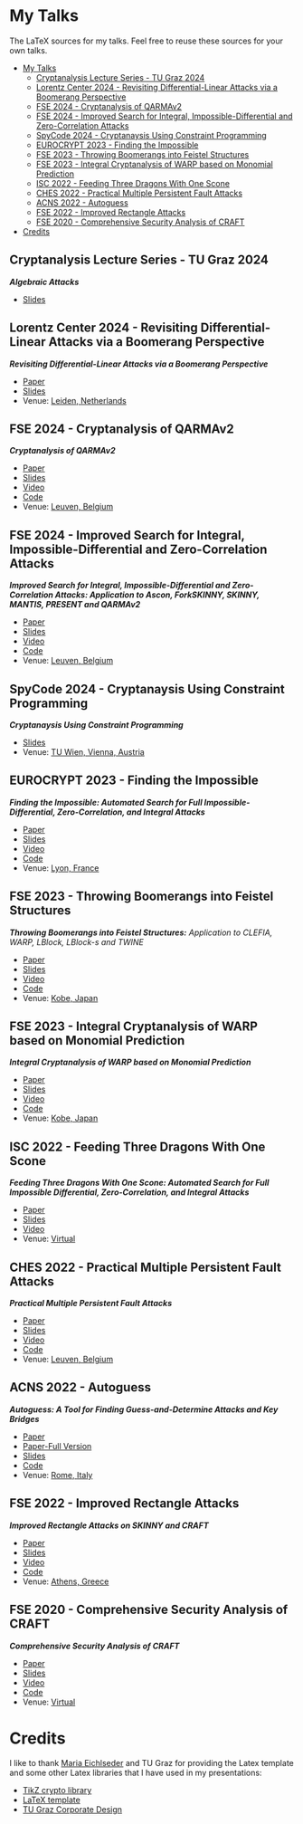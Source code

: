 # My Talks

The LaTeX sources for my talks. Feel free to reuse these sources for your own talks.

- [My Talks](#my-talks)
  - [Cryptanalysis Lecture Series - TU Graz 2024](#cryptanalysis-lecture-series---tu-graz-2024)
  - [Lorentz Center 2024 - Revisiting Differential-Linear Attacks via a Boomerang Perspective](#lorentz-center-2024---revisiting-differential-linear-attacks-via-a-boomerang-perspective)
  - [FSE 2024 - Cryptanalysis of QARMAv2](#fse-2024---cryptanalysis-of-qarmav2)
  - [FSE 2024 - Improved Search for Integral, Impossible-Differential and Zero-Correlation Attacks](#fse-2024---improved-search-for-integral-impossible-differential-and-zero-correlation-attacks)
  - [SpyCode 2024 - Cryptanaysis Using Constraint Programming](#spycode-2024---cryptanaysis-using-constraint-programming)
  - [EUROCRYPT 2023 - Finding the Impossible](#eurocrypt-2023---finding-the-impossible)
  - [FSE 2023 - Throwing Boomerangs into Feistel Structures](#fse-2023---throwing-boomerangs-into-feistel-structures)
  - [FSE 2023 - Integral Cryptanalysis of WARP based on Monomial Prediction](#fse-2023---integral-cryptanalysis-of-warp-based-on-monomial-prediction)
  - [ISC 2022 - Feeding Three Dragons With One Scone](#isc-2022---feeding-three-dragons-with-one-scone)
  - [CHES 2022 - Practical Multiple Persistent Fault Attacks](#ches-2022---practical-multiple-persistent-fault-attacks)
  - [ACNS 2022 - Autoguess](#acns-2022---autoguess)
  - [FSE 2022 - Improved Rectangle Attacks](#fse-2022---improved-rectangle-attacks)
  - [FSE 2020 - Comprehensive Security Analysis of CRAFT](#fse-2020---comprehensive-security-analysis-of-craft)
- [Credits](#credits)

## Cryptanalysis Lecture Series - TU Graz 2024
***Algebraic Attacks***

- [Slides](20240510-TUGraz-2024)

## Lorentz Center 2024 - Revisiting Differential-Linear Attacks via a Boomerang Perspective
***Revisiting Differential-Linear Attacks via a Boomerang Perspective***

- [Paper](https://ia.cr/2024/255)
- [Slides](20240422-LorenzCenter-2024)
- Venue: [Leiden, Netherlands](https://www.lorentzcenter.nl/beating-real-time-crypto-solutions-and-analysis.html)

## FSE 2024 - Cryptanalysis of QARMAv2
***Cryptanalysis of QARMAv2***

- [Paper](https://ia.cr/2023/1833)
- [Slides](20240328-FSE-2024)
- [Video](https://youtu.be/ik-jy0r2NHA?t=1379)
- [Code](https://github.com/hadipourh/QARMAnalysis)
- Venue: [Leuven, Belgium](https://fse.iacr.org/2024/)

## FSE 2024 - Improved Search for Integral, Impossible-Differential and Zero-Correlation Attacks
***Improved Search for Integral, Impossible-Differential and Zero-Correlation Attacks: Application to Ascon, ForkSKINNY, SKINNY, MANTIS, PRESENT and QARMAv2***

- [Paper](https://ia.cr/2023/1701)
- [Slides](20240326-FSE-2024)
- [Video](https://youtu.be/xzKnzFDCMes?t=2590)
- [Code](https://github.com/hadipourh/zeroplus)
- Venue: [Leuven, Belgium](https://fse.iacr.org/2024/)

## SpyCode 2024 - Cryptanaysis Using Constraint Programming
***Cryptanaysis Using Constraint Programming***

- [Slides](20240127-SpyCode-2024)
- Venue: [TU Wien, Vienna, Austria](https://spycode.at/events/)

## EUROCRYPT 2023 - Finding the Impossible
***Finding the Impossible: Automated Search for Full Impossible-Differential, Zero-Correlation, and Integral Attacks***

- [Paper](https://ia.cr/2022/1147)
- [Slides](20230424-EUROCRYPT-2023)
- [Video](https://youtu.be/_DajyWvK_qU?list=PLeeS-3Ml-rpoPvbe9Kwmtubt-d7bQrl_c&t=1351)
- [Code](https://github.com/hadipourh/zero)
- Venue: [Lyon, France](https://eurocrypt.iacr.org/2023/)

## FSE 2023 - Throwing Boomerangs into Feistel Structures

***Throwing Boomerangs into Feistel Structures:***
*Application to CLEFIA, WARP, LBlock, LBlock-s and TWINE*

- [Paper](https://eprint.iacr.org/2022/745)
- [Slides](20230321-FSE-2023)
- [Video](https://youtu.be/7ABCANs2dMM?t=1084)
- [Code](https://github.com/hadipourh/comeback)
- Venue: [Kobe, Japan](https://fse.iacr.org/2023/japanEvent.php)

## FSE 2023 - Integral Cryptanalysis of WARP based on Monomial Prediction
***Integral Cryptanalysis of WARP based on Monomial Prediction***

- [Paper](https://ia.cr/2022/729)
- [Slides](20230323-FSE-2023)
- [Video](https://www.youtube.com/watch?v=dhLCiznBa-s&list=PLeeS-3Ml-rpod9ZTUNxz-zc2vF-JdTjXr&index=19)
- [Code](https://github.com/hadipourh/mpt)
- Venue: [Kobe, Japan](https://fse.iacr.org/2023/japanEvent.php)

## ISC 2022 - Feeding Three Dragons With One Scone

***Feeding Three Dragons With One Scone: Automated Search for Full Impossible Differential, Zero-Correlation, and Integral Attacks***

- [Paper](https://eprint.iacr.org/2022/1147)
- [Slides](20221024-ISC-2022)
- [Video](https://www.aparat.com/v/ofAxe)
- Venue: [Virtual](https://www.aparat.com/Irancrypt/%D8%A7%D9%86%D8%AC%D9%85%D9%86%20%D8%B1%D9%85%D8%B2%20%D8%A7%DB%8C%D8%B1%D8%A7%D9%86)

## CHES 2022 - Practical Multiple Persistent Fault Attacks

***Practical Multiple Persistent Fault Attacks***

- [Paper](https://tches.iacr.org/index.php/TCHES/article/view/9301)
- [Slides](20220920-CHES-2022)
- [Video](https://youtu.be/2WC2YsNNx4k?list=PLeeS-3Ml-rpqHXup_CobppLo634caX_-s)
- [Code](https://github.com/hadipourh/faultyaes)
- Venue: [Leuven, Belgium](https://ches.iacr.org/2022/)

## ACNS 2022 - Autoguess

***Autoguess: A Tool for Finding Guess-and-Determine Attacks and Key Bridges***

- [Paper](https://link.springer.com/chapter/10.1007/978-3-031-09234-3_12)
- [Paper-Full Version](https://eprint.iacr.org/2021/1529)
- [Slides](20220622-ACNS-2022)
- [Code](https://github.com/hadipourh/autoguess)
- Venue: [Rome, Italy](https://acns22.di.uniroma1.it/)

## FSE 2022 - Improved Rectangle Attacks

***Improved Rectangle Attacks on SKINNY and CRAFT***

- [Paper](https://tosc.iacr.org/index.php/ToSC/article/view/8908)
- [Slides](20220323-FSE-2022)
- [Video](https://www.youtube.com/watch?v=h5hYzFtaFEw)
- [Code](https://github.com/hadipourh/Boomerang)
- Venue: [Athens, Greece](https://fse.iacr.org/2022/)

## FSE 2020 - Comprehensive Security Analysis of CRAFT

***Comprehensive Security Analysis of CRAFT***

- [Paper](https://tosc.iacr.org/index.php/ToSC/article/view/8466)
- [Slides](20201113-FSE-2020)
- [Video](https://www.youtube.com/watch?v=GgmIaPiTgVg)
- [Code](https://github.com/hadipourh/craftanalysis)
- Venue: [Virtual](https://fse.iacr.org/2020/program.php)

# Credits

I like to thank [Maria Eichlseder](https://www.iaik.tugraz.at/person/maria-eichlseder/) and TU Graz for providing the Latex template and some other Latex libraries that I have used in my presentations:

- [TikZ crypto library](https://extgit.iaik.tugraz.at/meichlseder/tikz)
- [LaTeX template](https://extgit.iaik.tugraz.at/meichlseder/tugraz-presentation)
- [TU Graz Corporate Design](https://www.tugraz.at/)

